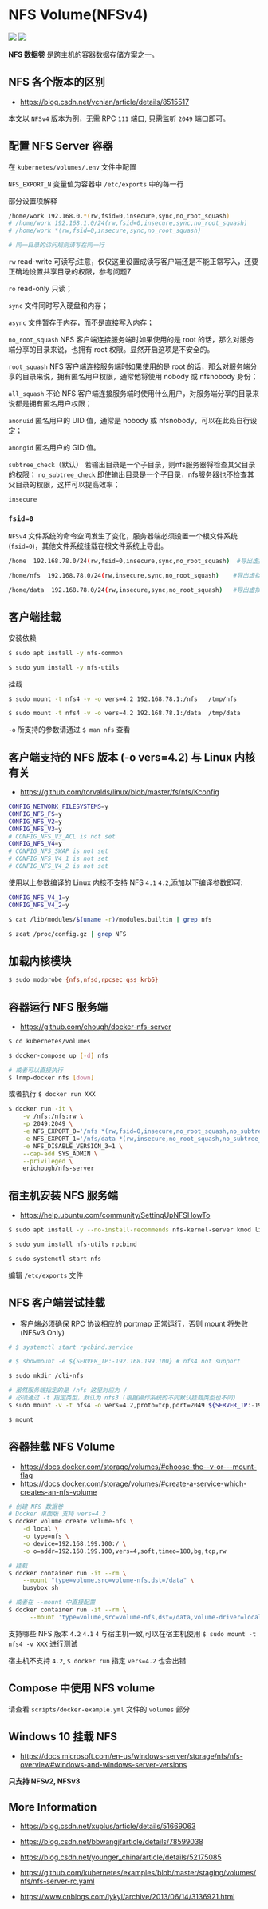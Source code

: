 # NFS Volume(NFSv4)

[![](https://img.shields.io/badge/AD-%E8%85%BE%E8%AE%AF%E4%BA%91%E5%AE%B9%E5%99%A8%E6%9C%8D%E5%8A%A1-blue.svg)](https://cloud.tencent.com/act/cps/redirect?redirect=10058&cps_key=3a5255852d5db99dcd5da4c72f05df61) [![](https://img.shields.io/badge/Support-%E8%85%BE%E8%AE%AF%E4%BA%91%E8%87%AA%E5%AA%92%E4%BD%93-brightgreen.svg)](https://cloud.tencent.com/developer/support-plan?invite_code=13vokmlse8afh)

**NFS 数据卷** 是跨主机的容器数据存储方案之一。

## NFS 各个版本的区别

* https://blog.csdn.net/ycnian/article/details/8515517

本文以 `NFSv4` 版本为例，无需 RPC `111` 端口, 只需监听 `2049` 端口即可。

## 配置 NFS Server 容器

在 `kubernetes/volumes/.env` 文件中配置

`NFS_EXPORT_N` 变量值为容器中 `/etc/exports` 中的每一行

部分设置项解释

```bash
/home/work 192.168.0.*(rw,fsid=0,insecure,sync,no_root_squash)
# /home/work 192.168.1.0/24(rw,fsid=0,insecure,sync,no_root_squash)
# /home/work *(rw,fsid=0,insecure,sync,no_root_squash)

# 同一目录的访问规则请写在同一行
```

`rw` read-write 可读写;注意，仅仅这里设置成读写客户端还是不能正常写入，还要正确地设置共享目录的权限，参考问题7

`ro` read-only 只读；

`sync` 文件同时写入硬盘和内存；

`async` 文件暂存于内存，而不是直接写入内存；

`no_root_squash` NFS 客户端连接服务端时如果使用的是 root 的话，那么对服务端分享的目录来说，也拥有 root 权限。显然开启这项是不安全的。

`root_squash` NFS 客户端连接服务端时如果使用的是 root 的话，那么对服务端分享的目录来说，拥有匿名用户权限，通常他将使用 nobody 或 nfsnobody 身份；

`all_squash` 不论 NFS 客户端连接服务端时使用什么用户，对服务端分享的目录来说都是拥有匿名用户权限；

`anonuid` 匿名用户的 UID 值，通常是 nobody 或 nfsnobody，可以在此处自行设定；

`anongid` 匿名用户的 GID 值。

`subtree_check`（默认） 若输出目录是一个子目录，则nfs服务器将检查其父目录的权限；
`no_subtree_check` 即使输出目录是一个子目录，nfs服务器也不检查其父目录的权限，这样可以提高效率；

`insecure`

### `fsid=0`

`NFSv4` 文件系统的命令空间发生了变化，服务器端必须设置一个根文件系统(`fsid=0`)，其他文件系统挂载在根文件系统上导出。

```bash
/home  192.168.78.0/24(rw,fsid=0,insecure,sync,no_root_squash)  #导出虚拟根目录

/home/nfs  192.168.78.0/24(rw,insecure,sync,no_root_squash)    #导出虚拟根下的子目录1

/home/data  192.168.78.0/24(rw,insecure,sync,no_root_squash)   #导出虚拟根下的子目录2
```

## 客户端挂载

安装依赖

```bash
$ sudo apt install -y nfs-common

$ sudo yum install -y nfs-utils
```

挂载

```bash
$ sudo mount -t nfs4 -v -o vers=4.2 192.168.78.1:/nfs   /tmp/nfs

$ sudo mount -t nfs4 -v -o vers=4.2 192.168.78.1:/data  /tmp/data
```

`-o` 所支持的参数请通过 `$ man nfs` 查看

## 客户端支持的 NFS 版本 (-o vers=4.2) 与 Linux 内核有关

* https://github.com/torvalds/linux/blob/master/fs/nfs/Kconfig

```bash
CONFIG_NETWORK_FILESYSTEMS=y
CONFIG_NFS_FS=y
CONFIG_NFS_V2=y
CONFIG_NFS_V3=y
# CONFIG_NFS_V3_ACL is not set
CONFIG_NFS_V4=y
# CONFIG_NFS_SWAP is not set
# CONFIG_NFS_V4_1 is not set
# CONFIG_NFS_V4_2 is not set
```

使用以上参数编译的 Linux 内核不支持 NFS `4.1` `4.2`,添加以下编译参数即可:

```bash
CONFIG_NFS_V4_1=y
CONFIG_NFS_V4_2=y
```

```bash
$ cat /lib/modules/$(uname -r)/modules.builtin | grep nfs

$ zcat /proc/config.gz | grep NFS
```

## 加载内核模块

```bash
$ sudo modprobe {nfs,nfsd,rpcsec_gss_krb5}
```

## 容器运行 NFS 服务端

* https://github.com/ehough/docker-nfs-server

```bash
$ cd kubernetes/volumes

$ docker-compose up [-d] nfs

# 或者可以直接执行
$ lnmp-docker nfs [down]
```

或者执行 `$ docker run XXX`

```bash
$ docker run -it \
    -v /nfs:/nfs:rw \
    -p 2049:2049 \
    -e NFS_EXPORT_0='/nfs *(rw,fsid=0,insecure,no_root_squash,no_subtree_check)'  \
    -e NFS_EXPORT_1='/nfs/data *(rw,insecure,no_root_squash,no_subtree_check)'  \
    -e NFS_DISABLE_VERSION_3=1 \
    --cap-add SYS_ADMIN \
    --privileged \
    erichough/nfs-server
```

## 宿主机安装 NFS 服务端

* https://help.ubuntu.com/community/SettingUpNFSHowTo

```bash
$ sudo apt install -y --no-install-recommends nfs-kernel-server kmod libcap2-bin

$ sudo yum install nfs-utils rpcbind
```

```bash
$ sudo systemctl start nfs
```

编辑 `/etc/exports` 文件

## NFS 客户端尝试挂载

* 客户端必须确保 RPC 协议相应的 portmap 正常运行，否则 mount 将失败 (NFSv3 Only)

```bash
# $ systemctl start rpcbind.service

# $ showmount -e ${SERVER_IP:-192.168.199.100} # nfs4 not support

$ sudo mkdir /cli-nfs

# 虽然服务端指定的是 /nfs 这里对应为 /
# 必须通过 -t 指定类型，默认为 nfs3 (根据操作系统的不同默认挂载类型也不同)
$ sudo mount -v -t nfs4 -o vers=4.2,proto=tcp,port=2049 ${SERVER_IP:-192.168.199.100}:/ /cli-nfs

$ mount
```

## 容器挂载 NFS Volume

* https://docs.docker.com/storage/volumes/#choose-the--v-or---mount-flag
* https://docs.docker.com/storage/volumes/#create-a-service-which-creates-an-nfs-volume

```bash
# 创建 NFS 数据卷
# Docker 桌面版 支持 vers=4.2
$ docker volume create volume-nfs \
    -d local \
    -o type=nfs \
    -o device=192.168.199.100:/ \
    -o o=addr=192.168.199.100,vers=4,soft,timeo=180,bg,tcp,rw

# 挂载
$ docker container run -it --rm \
    --mount "type=volume,src=volume-nfs,dst=/data" \
    busybox sh

# 或者在 --mount 中直接配置
$ docker container run -it --rm \
      --mount 'type=volume,src=volume-nfs,dst=/data,volume-driver=local,volume-opt=type=nfs,volume-opt=device=192.168.199.100:/,"volume-opt=o=addr=192.168.199.100,vers=4,soft,timeo=180,bg,tcp,rw"' busybox sh
```

支持哪些 NFS 版本 `4.2` `4.1` `4` 与宿主机一致,可以在宿主机使用 `$ sudo mount -t nfs4 -v XXX` 进行测试

宿主机不支持 `4.2`, `$ docker run` 指定 `vers=4.2` 也会出错

## Compose 中使用 NFS volume

请查看 `scripts/docker-example.yml` 文件的 `volumes` 部分

## Windows 10 挂载 NFS

* https://docs.microsoft.com/en-us/windows-server/storage/nfs/nfs-overview#windows-and-windows-server-versions

**只支持 NFSv2, NFSv3**

## More Information

* https://blog.csdn.net/xuplus/article/details/51669063

* https://blog.csdn.net/bbwangj/article/details/78599038

* https://blog.csdn.net/younger_china/article/details/52175085

* https://github.com/kubernetes/examples/blob/master/staging/volumes/nfs/nfs-server-rc.yaml

* https://www.cnblogs.com/lykyl/archive/2013/06/14/3136921.html
